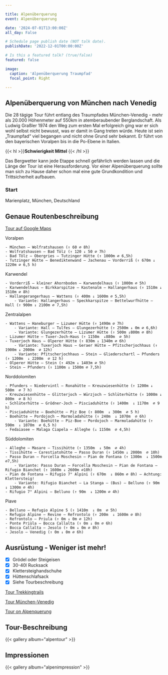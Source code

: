 ```yaml
---

title: Alpenüberquerung
event: Alpenüberquerung

date: '2024-07-01T13:00:00Z'
all_day: False

# Schedule page publish date (NOT talk date).
publishDate: '2022-12-01T00:00:00Z'

# Is this a featured talk? (true/false)
featured: false

image:
  caption: 'Alpenüberquerung Traumpfad'
  focal_point: Right

---
```


## **Alpenüberquerung von München nach Venedig**

Die 28 tägige Tour führt entlang des Traumpfades München-Venedig - mehr als 20.000 Höhenmeter auf 550km in atemberaubender Berglandschaft. Als Ludwig Graßler 1974 den Weg zum ersten Mal erfolgreich ging war er sich wohl selbst nicht bewusst, was er damit in Gang treten würde. Heute ist sein „Traumpfad“ viel begangen und nicht ohne Grund sehr bekannt. Er führt von den bayerischen Voralpen bis in die Po-Ebene in Italien.

{{< hl >}}**Schwierigkeit Mittel** {{< /hl >}}

Das Bergwetter kann jede Etappe schnell gefährlich werden lassen und die Länge der Tour ist eine Herausforderung. Vor einer Alpenüberquerung sollte man sich zu Hause daher schon mal eine gute Grundkondition und Trittsicherheit aufbauen.

### Start 
Marienplatz, München, Deutschland

## Genaue Routenbeschreibung

[Tour auf Google Maps](https://www.google.com/maps/d/viewer?mid=1n1XpHwJ8r5zCJl0FCfDjlq5iUUo&hl=de&ll=46.79711225116211%2C12.02731500000002&z=7)

Voralpen

    - München – Wolfratshausen (↑ 60 ∅ 8h)
    - Wolfratshausen – Bad Tölz (↑ 120 ↓ 50 ∅ 7h)
    - Bad Tölz – Obergries – Tutzinger Hütte (↑ 1000m ∅ 6,5h)
    - Tutzinger Hütte – Benediktenwand – Jachenau – Vorderriß (↑ 670m ↓ 1220m ∅ 6,5 h)

Karwendel

    - Vorderriß – kleiner Ahornboden – Karwendelhaus (↑ 1000m ∅ 5h)
    - Karwendelhaus – Birkkarspitze – Kastenalm – Hallangerhaus (↑ 1510m ↓ 1510m ∅ 8h)
    - Hallangerangerhaus – Wattens (↑ 400m ↓ 1600m ∅ 5,5h)
        - Variante: Hallangerhaus – Speckkarspitze – Bettelwurfhütte – Hall (↑ 900m ↓ 2100m ∅ 7,5h)

Zentralalpen

    - Wattens – Haneburger – Lizumer Hütte (↑ 1490m ∅ 7h)
        - Variante: Hall – Tulfes – Glungezerhütte (↑ 2500m ↓ 0m ∅ 6,6h)
        - Variante: Glungezerhütte – Lizumer Hütte (↑ 500m ↓800m ∅ 8h)
    - Lizumer Hütte – Tuxer-Joch-Haus (↑ 1150m  ↓880m  ∅ 5h)
    - Tuxerjoch Haus – Olperer Hütte (↑ 830m ↓ 1340m ∅ 6h)
        - Variante: Tuxerjoch Haus – Geraer Hütte – Pfitscherjochhaus (↑ 1900m ↓ 2000m  ∅ 12h)
        - Variante: Pfitscherjochhaus – Stein – Gliederschartl – Pfunders (↑ 1200m  ↓ 2200m  ∅ 12 h)
    - Olperer Hütte – Stein (↑ 492m ↓ 1403m ∅ 5h)
    - Stein – Pfunders (↑ 1100m ↓ 1500m ∅ 7,5h)

Norddolomiten

    - Pfunders – Niedervintl – Ronahütte – Kreuzwiesenhütte (↑ 1200m ↓ 500m  ∅ 7 h)
    - Kreuzwiesenhütte – Glitterjoch – Würzjoch – Schlüterhütte (↑ 1000m ↓ 800m  ∅ 8 h)
    - Schlüterhütte – Grödner-Joch – Pisciaduhütte (↑ 1400m  ↓ 1170m  ∅ 9 h)
    - Pisciaduhütte – Boehütte – Piz Boe (↑ 800m  ↓ 300m  ∅ 5 h)
    - Boehütte – Pordojoch – Marmoladahütte (↑ 240m  ↓ 1070m  ∅ 6h)
        - Variante: Boehütte – Piz-Boe – Pordojoch – Marmoladahütte (↑ 590m  ↓ 1070m  ∅ 6,5 h)
    - Fedaiasee – Malaga Ciapela – Alleghe (↓ 1150m  ∅ 4,5h)

Süddolomiten

    - Alleghe – Masare – Tissihütte (↑ 1350m  ↓ 50m  ∅ 4h)
    - Tissihütte – Carestiatohütte – Passo Duran (↑ 1450m ↓ 2000m  ∅ 10h)
    - Passo Duran – Forcella Moschesin – Pian de Fontana (↑ 1300m  ↓ 1500m  ∅7,5h)
        - Variante: Passo Duran – Forcella Moschesin – Pian de Fontana – Rifugio Bianchet (↑ 1600m ↓ 2600m ∅10h)
    - Pian de Fontana – Rifugio 7° Alpini (↑ 670m  ↓ 860m ∅ 8h) – Achtung: Klettersteig!
        - Variante: Rifugio Bianchet – La Stanga – (Bus) – Belluno (↑ 90m  ↓ 1300m ∅ 4h)
    - Rifugio 7° Alpini – Belluno (↑ 90m  ↓ 1200m ∅ 4h)

Piave

    - Belluno – Refugio Alpine 5 (↑ 1410m  ↓ 0m  ∅ 5h)
    - Refugio Alpine – Revine – Refrontolo (↑ 200m  ↓ 1600m ∅ 8h)
    - Refrontolo – Priula (↑ 0m ↓ 0m ∅ 12h)
    - Ponte Priùla – Bocca Callalta (↑ 0m ↓ 0m ∅ 6h)
    - Bocca Callalta – Jesolo (↑ 0m ↓ 0m ∅ 8h)
    - Jesolo – Venedig (↑ 0m ↓ 0m ∅ 6h)

## Ausrüstung - Weniger ist mehr!

- [x] Grödel oder Steigeisen
- [x] 30-40l Rucksack
- [x] Klettersteighandschuhe
- [x] Hüttenschlafsack
- [x] Siehe Tourbeschreibung

[Tour Trekkingtrails](https://trekkingtrails.de/muenchen-venedig/)

[Tour München-Venedig](http://alpenquerung.info/Alpenueberquerung/Traumpfad/Alpenueberquerung-auf-dem-traumpfad-von-Muenchen-nach-Venedig)

[Tour on Alpenquerung](http://alpenquerung.info/Alpenueberquerung/Traumpfad/Alpenueberquerung-auf-dem-traumpfad-von-Muenchen-nach-Venedig)

## Tour-Beschreibung

{{< gallery album="alpentour" >}}

## Impressionen

{{< gallery album="alpenimpression" >}}